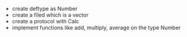 - create deftype as Number 
- create a filed which is a vector
- create a protocol with Calc
- implement functions like add, multiply, average on the type Number
